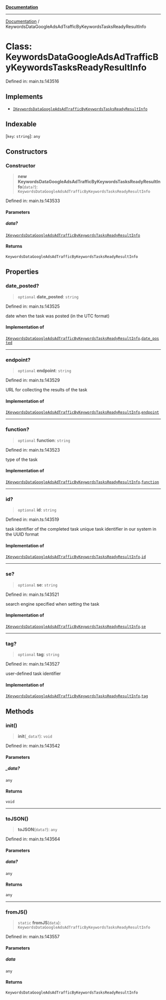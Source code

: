 [**Documentation**](../README.md)

***

[Documentation](../README.md) / KeywordsDataGoogleAdsAdTrafficByKeywordsTasksReadyResultInfo

# Class: KeywordsDataGoogleAdsAdTrafficByKeywordsTasksReadyResultInfo

Defined in: main.ts:143516

## Implements

- [`IKeywordsDataGoogleAdsAdTrafficByKeywordsTasksReadyResultInfo`](../interfaces/IKeywordsDataGoogleAdsAdTrafficByKeywordsTasksReadyResultInfo.md)

## Indexable

\[`key`: `string`\]: `any`

## Constructors

### Constructor

> **new KeywordsDataGoogleAdsAdTrafficByKeywordsTasksReadyResultInfo**(`data?`): `KeywordsDataGoogleAdsAdTrafficByKeywordsTasksReadyResultInfo`

Defined in: main.ts:143533

#### Parameters

##### data?

[`IKeywordsDataGoogleAdsAdTrafficByKeywordsTasksReadyResultInfo`](../interfaces/IKeywordsDataGoogleAdsAdTrafficByKeywordsTasksReadyResultInfo.md)

#### Returns

`KeywordsDataGoogleAdsAdTrafficByKeywordsTasksReadyResultInfo`

## Properties

### date\_posted?

> `optional` **date\_posted**: `string`

Defined in: main.ts:143525

date when the task was posted (in the UTC format)

#### Implementation of

[`IKeywordsDataGoogleAdsAdTrafficByKeywordsTasksReadyResultInfo`](../interfaces/IKeywordsDataGoogleAdsAdTrafficByKeywordsTasksReadyResultInfo.md).[`date_posted`](../interfaces/IKeywordsDataGoogleAdsAdTrafficByKeywordsTasksReadyResultInfo.md#date_posted)

***

### endpoint?

> `optional` **endpoint**: `string`

Defined in: main.ts:143529

URL for collecting the results of the task

#### Implementation of

[`IKeywordsDataGoogleAdsAdTrafficByKeywordsTasksReadyResultInfo`](../interfaces/IKeywordsDataGoogleAdsAdTrafficByKeywordsTasksReadyResultInfo.md).[`endpoint`](../interfaces/IKeywordsDataGoogleAdsAdTrafficByKeywordsTasksReadyResultInfo.md#endpoint)

***

### function?

> `optional` **function**: `string`

Defined in: main.ts:143523

type of the task

#### Implementation of

[`IKeywordsDataGoogleAdsAdTrafficByKeywordsTasksReadyResultInfo`](../interfaces/IKeywordsDataGoogleAdsAdTrafficByKeywordsTasksReadyResultInfo.md).[`function`](../interfaces/IKeywordsDataGoogleAdsAdTrafficByKeywordsTasksReadyResultInfo.md#function)

***

### id?

> `optional` **id**: `string`

Defined in: main.ts:143519

task identifier of the completed task
unique task identifier in our system in the UUID format

#### Implementation of

[`IKeywordsDataGoogleAdsAdTrafficByKeywordsTasksReadyResultInfo`](../interfaces/IKeywordsDataGoogleAdsAdTrafficByKeywordsTasksReadyResultInfo.md).[`id`](../interfaces/IKeywordsDataGoogleAdsAdTrafficByKeywordsTasksReadyResultInfo.md#id)

***

### se?

> `optional` **se**: `string`

Defined in: main.ts:143521

search engine specified when setting the task

#### Implementation of

[`IKeywordsDataGoogleAdsAdTrafficByKeywordsTasksReadyResultInfo`](../interfaces/IKeywordsDataGoogleAdsAdTrafficByKeywordsTasksReadyResultInfo.md).[`se`](../interfaces/IKeywordsDataGoogleAdsAdTrafficByKeywordsTasksReadyResultInfo.md#se)

***

### tag?

> `optional` **tag**: `string`

Defined in: main.ts:143527

user-defined task identifier

#### Implementation of

[`IKeywordsDataGoogleAdsAdTrafficByKeywordsTasksReadyResultInfo`](../interfaces/IKeywordsDataGoogleAdsAdTrafficByKeywordsTasksReadyResultInfo.md).[`tag`](../interfaces/IKeywordsDataGoogleAdsAdTrafficByKeywordsTasksReadyResultInfo.md#tag)

## Methods

### init()

> **init**(`_data?`): `void`

Defined in: main.ts:143542

#### Parameters

##### \_data?

`any`

#### Returns

`void`

***

### toJSON()

> **toJSON**(`data?`): `any`

Defined in: main.ts:143564

#### Parameters

##### data?

`any`

#### Returns

`any`

***

### fromJS()

> `static` **fromJS**(`data`): `KeywordsDataGoogleAdsAdTrafficByKeywordsTasksReadyResultInfo`

Defined in: main.ts:143557

#### Parameters

##### data

`any`

#### Returns

`KeywordsDataGoogleAdsAdTrafficByKeywordsTasksReadyResultInfo`
